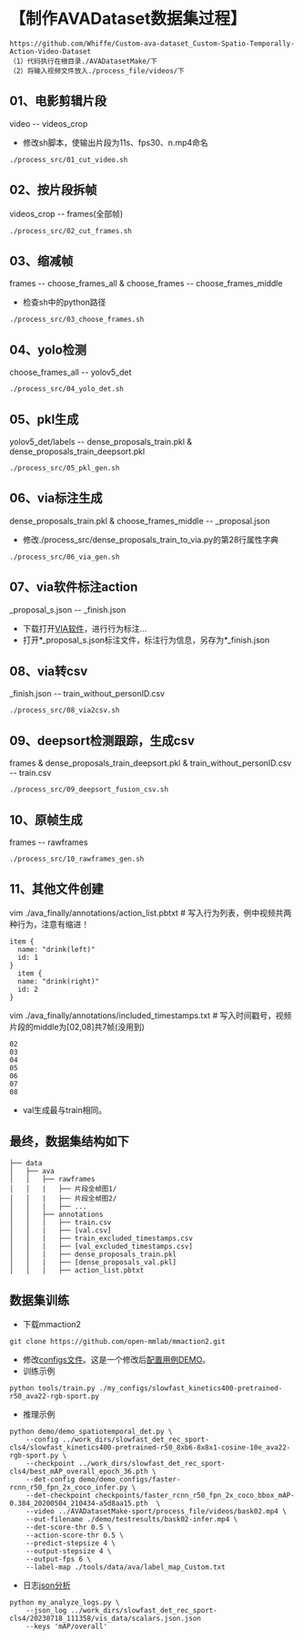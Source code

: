 # 【制作AVADataset数据集过程】
```
https://github.com/Whiffe/Custom-ava-dataset_Custom-Spatio-Temporally-Action-Video-Dataset 
（1）代码执行在根目录./AVADatasetMake/下
（2）将输入视频文件放入./process_file/videos/下
```

## 01、电影剪辑片段
video -- videos_crop
- 修改sh脚本，使输出片段为11s、fps30、n.mp4命名
```shell
./process_src/01_cut_video.sh
```

## 02、按片段拆帧					
videos_crop -- frames(全部帧)
```shell
./process_src/02_cut_frames.sh 
```

## 03、缩减帧
frames -- choose_frames_all & choose_frames -- choose_frames_middle
- 检查sh中的python路径
```shell
./process_src/03_choose_frames.sh	
```

## 04、yolo检测
choose_frames_all -- yolov5_det
```shell
./process_src/04_yolo_det.sh
```

## 05、pkl生成
yolov5_det/labels -- dense_proposals_train.pkl & dense_proposals_train_deepsort.pkl
```shell
./process_src/05_pkl_gen.sh
```

## 06、via标注生成
dense_proposals_train.pkl & choose_frames_middle -- _proposal.json
- 修改./process_src/dense_proposals_train_to_via.py的第28行属性字典
```shell
./process_src/06_via_gen.sh	
```
	
## 07、via软件标注action
_proposal_s.json -- _finish.json
- 下载打开[VIA软件](https://www.robots.ox.ac.uk/~vgg/software/via/downloads/via3/via-3.0.11.zip )，进行行为标注...
- 打开*_proposal_s.json标注文件，标注行为信息，另存为*_finish.json

## 08、via转csv
_finish.json -- train_without_personID.csv
```shell
./process_src/08_via2csv.sh
```

## 09、deepsort检测跟踪，生成csv
frames & dense_proposals_train_deepsort.pkl & train_without_personID.csv -- train.csv
```shell
./process_src/09_deepsort_fusion_csv.sh
```

## 10、原帧生成
frames -- rawframes
```shell
./process_src/10_rawframes_gen.sh
```

## 11、其他文件创建

vim ./ava_finally/annotations/action_list.pbtxt # 写入行为列表，例中视频共两种行为，注意有缩进！
```text
item {
  name: "drink(left)"
  id: 1
}
  item {
  name: "drink(right)"
  id: 2
}
```

vim ./ava_finally/annotations/included_timestamps.txt  # 写入时间戳号，视频片段的middle为[02,08]共7帧(没用到)
```text
02
03
04
05
06
07
08
```
- val生成最与train相同。
## 最终，数据集结构如下
	├── data
	│   ├── ava
	│   │   ├── rawframes
	│   │   |   ├── 片段全帧图1/
	│   │   |   ├── 片段全帧图2/
	│   │   |   ├── ...
	│   │   ├── annotations
	│   │   |   ├── train.csv
	│   │   |   ├── [val.csv]
	│   │   |   ├── train_excluded_timestamps.csv
	│   │   |   ├── [val_excluded_timestamps.csv]	
	│   │   |   ├── dense_proposals_train.pkl
	│   │   |   ├── [dense_proposals_val.pkl]
	│   │   |   ├── action_list.pbtxt

 ## 数据集训练
 - 下载mmaction2
 ```shell
 git clone https://github.com/open-mmlab/mmaction2.git
```
- 修改[configs文件](https://github.com/open-mmlab/mmaction2/blob/main/configs/detection/slowfast/slowfast_kinetics400-pretrained-r50_8xb6-8x8x1-cosine-10e_ava22-rgb.py)。这是一个修改后[配置用例DEMO](https://github.com/lyooyl/AVADatasetMake/blob/main/process_src/slowfast_kinetics400-pretrained-r50_8xb6-8x8x1-cosine-10e_ava22-rgb-drink-0725.py)。
- 训练示例
```shell
python tools/train.py ./my_configs/slowfast_kinetics400-pretrained-r50_ava22-rgb-sport.py
```
- 推理示例
```shell
python demo/demo_spatiotemporal_det.py \
	--config ../work_dirs/slowfast_det_rec_sport-cls4/slowfast_kinetics400-pretrained-r50_8xb6-8x8x1-cosine-10e_ava22-rgb-sport.py \
	--checkpoint ../work_dirs/slowfast_det_rec_sport-cls4/best_mAP_overall_epoch_36.pth \
	--det-config demo/demo_configs/faster-rcnn_r50_fpn_2x_coco_infer.py \
	--det-checkpoint checkpoints/faster_rcnn_r50_fpn_2x_coco_bbox_mAP-0.384_20200504_210434-a5d8aa15.pth  \
	--video ../AVADatasetMake-sport/process_file/videos/bask02.mp4 \
	--out-filename ./demo/testresults/bask02-infer.mp4 \
	--det-score-thr 0.5 \
	--action-score-thr 0.5 \
	--predict-stepsize 4 \
	--output-stepsize 4 \
	--output-fps 6 \
	--label-map ./tools/data/ava/label_map_Custom.txt 
```
- 日志[json分析](https://github.com/lyooyl/AVADatasetMake/blob/main/process_src/my_analyze_logs.py)
```shell
python my_analyze_logs.py \
	--json_log ../work_dirs/slowfast_det_rec_sport-cls4/20230718_111358/vis_data/scalars.json.json
	--keys 'mAP/overall'
```
